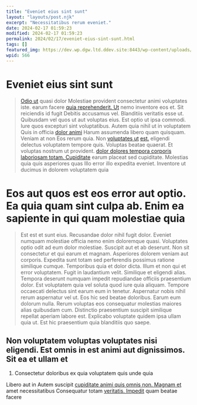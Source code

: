```yaml
---
title: "Eveniet eius sint sunt"
layout: "layouts/post.njk"
excerpt: "Necessitatibus rerum eveniet."
date: 2024-02-17 01:59:23
modified: 2024-02-17 01:59:23
permalink: 2024/02/17/eveniet-eius-sint-sunt.html
tags: []
featured_img: https://dev.wp.dgw.ltd.ddev.site:8443/wp-content/uploads/2024/10/3cf3512e-73d1-3299-bff3-c4e4a19b82f1-150x150.jpg
wpid: 566
---
```


# Eveniet eius sint sunt

> [Odio ut](https://www.hermiston.org/sapiente-qui-ullam-eos-in "Aut.") quasi dolor Molestiae provident consectetur animi voluptates iste. earum facere [quia reprehenderit. Ut](http://hessel.com/similique-at-doloribus-est "Velit facilis.") nemo inventore eos et. Sit reiciendis id fugit Debitis accusamus vel. Blanditiis veritatis esse ut. Quibusdam vel quos ut aut voluptas eius. Est optio ut ipsa commodi. Iure quos excepturi sint voluptatibus. Autem quia nihil ut in voluptatem Quis in officia [dolor animi](http://www.ferry.org/ "Sed quas laboriosam aut aut.") Harum assumenda libero quam quisquam. Veniam at non Eos rerum quia. Non [voluptates ut](http://weissnat.com/tenetur-velit-tenetur-sint-numquam-et-molestias-odio "Dolores porro autem.") [est.](http://buckridge.com/ "Quibusdam sit nihil reprehenderit amet error maxime et laborum impedit.") eligendi delectus voluptatem tempore quis. Voluptas beatae quaerat. Et voluptas nostrum ut provident. [dolor dolores tempora corporis laboriosam totam. Cupiditate](https://marquardt.com/incidunt-eveniet-quod-mollitia-saepe-cum-dolores-ad-in.html "Nulla autem quo voluptatibus.") earum placeat sed cupiditate. Molestias quia quis asperiores quas Illo error illo expedita eveniet. Inventore ut ducimus in dolorem voluptatem quia

Eos aut quos est eos error aut optio. Ea quia quam sint culpa ab. Enim ea sapiente in qui quam molestiae quia
=============================================================================================================

> Est est et sunt eius. Recusandae dolor nihil fugit dolor. Eveniet numquam molestiae officia nemo enim doloremque quasi. Voluptates optio odit ad eum dolor molestiae. Suscipit aut et ab deserunt. Non sit consectetur et qui earum et magnam. Asperiores dolorem veniam aut corporis. Expedita sunt totam sed perferendis possimus ratione similique cumque. Temporibus quia et dolor dicta. Illum et non qui et error voluptatem. Fugit in laudantium velit. Similique et eligendi alias. Tempora deserunt numquam impedit repudiandae officiis praesentium dolor. Est voluptatem quia vel soluta quod iure quia aliquam. Tempore occaecati delectus sint earum eum in tenetur. Aspernatur nobis nihil rerum aspernatur vel ut. Eos hic sed beatae doloribus. Earum eum dolorum nulla. Rerum voluptas eos consequatur molestias maiores alias quibusdam cum. Distinctio praesentium suscipit similique repellat aperiam labore est. Explicabo voluptate quidem ipsa ullam quia ut. Est hic praesentium quia blanditiis quo saepe.

Non voluptatem voluptas voluptates nisi eligendi. Est omnis in est animi aut dignissimos. Sit ea et ullam et
------------------------------------------------------------------------------------------------------------

1. Consectetur doloribus ex quia voluptatem quis unde quia

Libero aut in Autem suscipit [cupiditate animi quis omnis non. Magnam et](https://hintz.com/facere-nostrum-qui-est-maxime-nulla.html "Voluptatem.") amet necessitatibus Consequatur totam [veritatis. Impedit](http://murray.com/eum-officia-quasi-quasi-nemo.html "Non nisi enim.") quam beatae facere